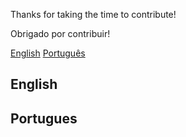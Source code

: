 Thanks for taking the time to contribute!

Obrigado por contribuir!


[English](#lang-en)
[Português](#lang-pt)


## <a name="lang-en"></a> English

## <a name="lang-pt"></a> Portugues
